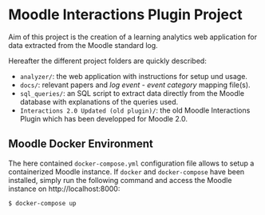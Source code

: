 # Moodle Interactions Plugin Project

Aim of this project is the creation of a learning analytics web application for data extracted from the Moodle standard log.

Hereafter the different project folders are quickly described:

- `analyzer/`: the web application with instructions for setup und usage.
- `docs/`: relevant papers and _log event - event category_ mapping file(s).
- `sql_queries/`: an SQL script to extract data directly from the Moodle database with explanations of the queries used.
- `Interactions 2.0 Updated (old plugin)/`: the old Moodle Interactions Plugin which has been developped for Moodle 2.0.

## Moodle Docker Environment

The here contained `docker-compose.yml` configuration file allows to setup a containerized Moodle instance. If `docker` and `docker-compose` have been installed, simply run the following command and access the Moodle instance on http://localhost:8000:

```
$ docker-compose up
```
